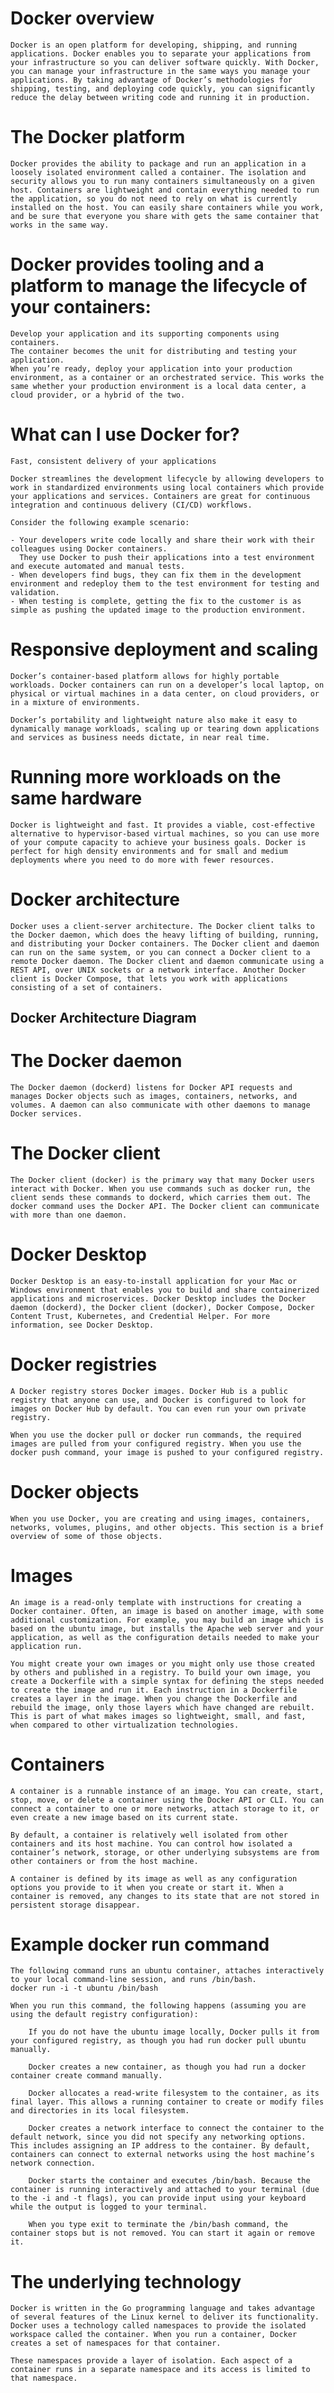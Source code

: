 # Docker overview

    Docker is an open platform for developing, shipping, and running applications. Docker enables you to separate your applications from your infrastructure so you can deliver software quickly. With Docker, you can manage your infrastructure in the same ways you manage your applications. By taking advantage of Docker’s methodologies for shipping, testing, and deploying code quickly, you can significantly reduce the delay between writing code and running it in production.

# The Docker platform
    Docker provides the ability to package and run an application in a loosely isolated environment called a container. The isolation and security allows you to run many containers simultaneously on a given host. Containers are lightweight and contain everything needed to run the application, so you do not need to rely on what is currently installed on the host. You can easily share containers while you work, and be sure that everyone you share with gets the same container that works in the same way.

# Docker provides tooling and a platform to manage the lifecycle of your containers:

    Develop your application and its supporting components using containers.
    The container becomes the unit for distributing and testing your application.
    When you’re ready, deploy your application into your production environment, as a container or an orchestrated service. This works the same whether your production environment is a local data center, a cloud provider, or a hybrid of the two.
    
# What can I use Docker for?

    Fast, consistent delivery of your applications

    Docker streamlines the development lifecycle by allowing developers to work in standardized environments using local containers which provide your applications and services. Containers are great for continuous integration and continuous delivery (CI/CD) workflows.

    Consider the following example scenario:

    - Your developers write code locally and share their work with their colleagues using Docker containers.
      They use Docker to push their applications into a test environment and execute automated and manual tests.
    - When developers find bugs, they can fix them in the development environment and redeploy them to the test environment for testing and validation.
    - When testing is complete, getting the fix to the customer is as simple as pushing the updated image to the production environment.
      
# Responsive deployment and scaling
    Docker’s container-based platform allows for highly portable workloads. Docker containers can run on a developer’s local laptop, on physical or virtual machines in a data center, on cloud providers, or in a mixture of environments.

    Docker’s portability and lightweight nature also make it easy to dynamically manage workloads, scaling up or tearing down applications and services as business needs dictate, in near real time.

# Running more workloads on the same hardware

    Docker is lightweight and fast. It provides a viable, cost-effective alternative to hypervisor-based virtual machines, so you can use more of your compute capacity to achieve your business goals. Docker is perfect for high density environments and for small and medium deployments where you need to do more with fewer resources.

# Docker architecture
    Docker uses a client-server architecture. The Docker client talks to the Docker daemon, which does the heavy lifting of building, running, and distributing your Docker containers. The Docker client and daemon can run on the same system, or you can connect a Docker client to a remote Docker daemon. The Docker client and daemon communicate using a REST API, over UNIX sockets or a network interface. Another Docker client is Docker Compose, that lets you work with applications consisting of a set of containers.

## Docker Architecture Diagram

# The Docker daemon
    The Docker daemon (dockerd) listens for Docker API requests and manages Docker objects such as images, containers, networks, and volumes. A daemon can also communicate with other daemons to manage Docker services.

# The Docker client
    The Docker client (docker) is the primary way that many Docker users interact with Docker. When you use commands such as docker run, the client sends these commands to dockerd, which carries them out. The docker command uses the Docker API. The Docker client can communicate with more than one daemon.

# Docker Desktop
    Docker Desktop is an easy-to-install application for your Mac or Windows environment that enables you to build and share containerized applications and microservices. Docker Desktop includes the Docker daemon (dockerd), the Docker client (docker), Docker Compose, Docker Content Trust, Kubernetes, and Credential Helper. For more information, see Docker Desktop.

# Docker registries
    A Docker registry stores Docker images. Docker Hub is a public registry that anyone can use, and Docker is configured to look for images on Docker Hub by default. You can even run your own private registry.

    When you use the docker pull or docker run commands, the required images are pulled from your configured registry. When you use the docker push command, your image is pushed to your configured registry.

# Docker objects
    When you use Docker, you are creating and using images, containers, networks, volumes, plugins, and other objects. This section is a brief overview of some of those objects.

# Images
    An image is a read-only template with instructions for creating a Docker container. Often, an image is based on another image, with some additional customization. For example, you may build an image which is based on the ubuntu image, but installs the Apache web server and your application, as well as the configuration details needed to make your application run.

    You might create your own images or you might only use those created by others and published in a registry. To build your own image, you create a Dockerfile with a simple syntax for defining the steps needed to create the image and run it. Each instruction in a Dockerfile creates a layer in the image. When you change the Dockerfile and rebuild the image, only those layers which have changed are rebuilt. This is part of what makes images so lightweight, small, and fast, when compared to other virtualization technologies.

# Containers
    A container is a runnable instance of an image. You can create, start, stop, move, or delete a container using the Docker API or CLI. You can connect a container to one or more networks, attach storage to it, or even create a new image based on its current state.

    By default, a container is relatively well isolated from other containers and its host machine. You can control how isolated a container’s network, storage, or other underlying subsystems are from other containers or from the host machine.

    A container is defined by its image as well as any configuration options you provide to it when you create or start it. When a container is removed, any changes to its state that are not stored in persistent storage disappear.

# Example docker run command
    The following command runs an ubuntu container, attaches interactively to your local command-line session, and runs /bin/bash.
    docker run -i -t ubuntu /bin/bash

    When you run this command, the following happens (assuming you are using the default registry configuration):

        If you do not have the ubuntu image locally, Docker pulls it from your configured registry, as though you had run docker pull ubuntu manually.

        Docker creates a new container, as though you had run a docker container create command manually.

        Docker allocates a read-write filesystem to the container, as its final layer. This allows a running container to create or modify files and directories in its local filesystem.

        Docker creates a network interface to connect the container to the default network, since you did not specify any networking options. This includes assigning an IP address to the container. By default, containers can connect to external networks using the host machine’s network connection.

        Docker starts the container and executes /bin/bash. Because the container is running interactively and attached to your terminal (due to the -i and -t flags), you can provide input using your keyboard while the output is logged to your terminal.

        When you type exit to terminate the /bin/bash command, the container stops but is not removed. You can start it again or remove it.

# The underlying technology
    Docker is written in the Go programming language and takes advantage of several features of the Linux kernel to deliver its functionality. Docker uses a technology called namespaces to provide the isolated workspace called the container. When you run a container, Docker creates a set of namespaces for that container.

    These namespaces provide a layer of isolation. Each aspect of a container runs in a separate namespace and its access is limited to that namespace.